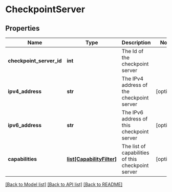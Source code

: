 # CheckpointServer

## Properties
Name | Type | Description | Notes
------------ | ------------- | ------------- | -------------
**checkpoint_server_id** | **int** | The Id of the checkpoint server | 
**ipv4_address** | **str** | The IPv4 address of the checkpoint server | [optional] 
**ipv6_address** | **str** | The IPv6 address of this checkpoint server | [optional] 
**capabilities** | [**list[CapabilityFilter]**](CapabilityFilter.md) | The list of capabilities of this checkpoint server | [optional] 

[[Back to Model list]](../README.md#documentation-for-models) [[Back to API list]](../README.md#documentation-for-api-endpoints) [[Back to README]](../README.md)


